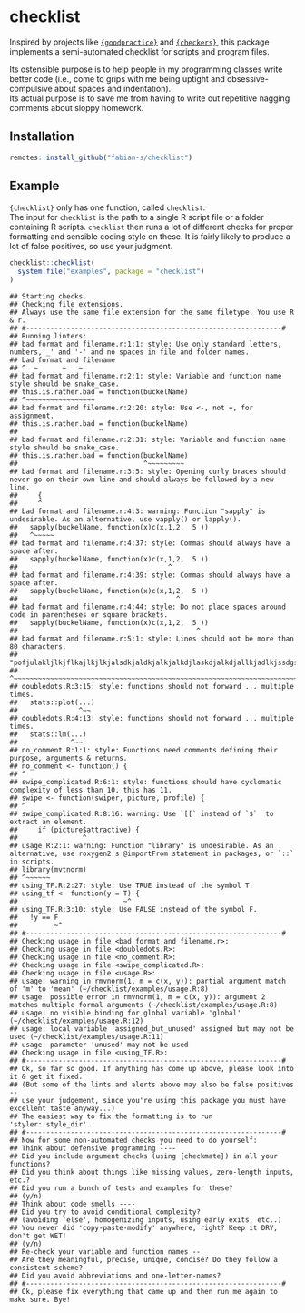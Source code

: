# checklist

<!-- badges: start -->
<!-- badges: end -->

Inspired by projects like [`{goodpractice}`](https://github.com/MangoTheCat/goodpractice) and [`{checkers}`](https://github.com/ropenscilabs/checkers), this package implements a semi-automated checklist for scripts and program files.  

Its ostensible purpose is to help people in my programming classes write better
code (i.e., come to grips with me being uptight and obsessive-compulsive about spaces and indentation).  
Its actual purpose is to save me from having to write out repetitive nagging comments about sloppy homework.

## Installation

``` r
remotes::install_github("fabian-s/checklist")
```

## Example


`{checklist}` only has one function, called `checklist`.  
The input for `checklist` is the path to a single R script file or a folder containing R scripts. 
`checklist` then runs a lot of different checks for proper formatting and sensible coding style on these. 
It is fairly likely to produce a lot of false positives, so use your judgment. 


```r
checklist::checklist(
  system.file("examples", package = "checklist")
)
```

```
## Starting checks.
## Checking file extensions.
## Always use the same file extension for the same filetype. You use R & r.
## #---------------------------------------------------------------#
## Running linters:
## bad format and filename.r:1:1: style: Use only standard letters, numbers,'_' and '-' and no spaces in file and folder names.
## bad format and filename
## ^  ~      ~   ~
## bad format and filename.r:2:1: style: Variable and function name style should be snake_case.
## this.is.rather.bad = function(buckelName)
## ^~~~~~~~~~~~~~~~~~
## bad format and filename.r:2:20: style: Use <-, not =, for assignment.
## this.is.rather.bad = function(buckelName)
##                    ^
## bad format and filename.r:2:31: style: Variable and function name style should be snake_case.
## this.is.rather.bad = function(buckelName)
##                               ^~~~~~~~~~
## bad format and filename.r:3:5: style: Opening curly braces should never go on their own line and should always be followed by a new line.
##     {
##     ^
## bad format and filename.r:4:3: warning: Function "sapply" is undesirable. As an alternative, use vapply() or lapply().
##   sapply(buckelName, function(x)c(x,1,2,  5 ))
##   ^~~~~~
## bad format and filename.r:4:37: style: Commas should always have a space after.
##   sapply(buckelName, function(x)c(x,1,2,  5 ))
##                                     ^
## bad format and filename.r:4:39: style: Commas should always have a space after.
##   sapply(buckelName, function(x)c(x,1,2,  5 ))
##                                       ^
## bad format and filename.r:4:44: style: Do not place spaces around code in parentheses or square brackets.
##   sapply(buckelName, function(x)c(x,1,2,  5 ))
##                                            ^
## bad format and filename.r:5:1: style: Lines should not be more than 80 characters.
##   "pofjulakljlkjflkajlkjlkjalsdkjaldkjalkjalkdjlaskdjalkdjallkjadlkjssdgsgsgdfsgsdgsg"
## ^~~~~~~~~~~~~~~~~~~~~~~~~~~~~~~~~~~~~~~~~~~~~~~~~~~~~~~~~~~~~~~~~~~~~~~~~~~~~~~~~~~~~~
## doubledots.R:3:15: style: functions should not forward ... multiple times.
##   stats::plot(...)
##               ^~~
## doubledots.R:4:13: style: functions should not forward ... multiple times.
##   stats::lm(...)
##             ^~~
## no_comment.R:1:1: style: Functions need comments defining their purpose, arguments & returns.
## no_comment <- function() {
## ^
## swipe_complicated.R:6:1: style: functions should have cyclomatic complexity of less than 10, this has 11.
## swipe <- function(swiper, picture, profile) {
## ^
## swipe_complicated.R:8:16: warning: Use `[[` instead of `$`  to extract an element.
##     if (picture$attractive) {
##                ^
## usage.R:2:1: warning: Function "library" is undesirable. As an alternative, use roxygen2's @importFrom statement in packages, or `::` in scripts.
## library(mvtnorm)
## ^~~~~~~
## using_TF.R:2:27: style: Use TRUE instead of the symbol T.
## using_tf <- function(y = T) {
##                          ~^
## using_TF.R:3:10: style: Use FALSE instead of the symbol F.
##   !y == F
##         ~^
## #---------------------------------------------------------------#
## Checking usage in file <bad format and filename.r>:
## Checking usage in file <doubledots.R>:
## Checking usage in file <no_comment.R>:
## Checking usage in file <swipe_complicated.R>:
## Checking usage in file <usage.R>:
## usage: warning in rmvnorm(1, m = c(x, y)): partial argument match of 'm' to 'mean' (~/checklist/examples/usage.R:8)
## usage: possible error in rmvnorm(1, m = c(x, y)): argument 2 matches multiple formal arguments (~/checklist/examples/usage.R:8)
## usage: no visible binding for global variable 'global' (~/checklist/examples/usage.R:12)
## usage: local variable 'assigned_but_unused' assigned but may not be used (~/checklist/examples/usage.R:11)
## usage: parameter 'unused' may not be used
## Checking usage in file <using_TF.R>:
## #---------------------------------------------------------------#
## Ok, so far so good. If anything has come up above, please look into it & get it fixed.
## (But some of the lints and alerts above may also be false positives --
## use your judgement, since you're using this package you must have excellent taste anyway...)
## The easiest way to fix the formatting is to run 'styler::style_dir'.
## #---------------------------------------------------------------#
## Now for some non-automated checks you need to do yourself:
## Think about defensive programming ----
## Did you include argument checks (using {checkmate}) in all your functions?
## Did you think about things like missing values, zero-length inputs, etc.?
## Did you run a bunch of tests and examples for these? 
## (y/n)
## Think about code smells ----
## Did you try to avoid conditional complexity?
## (avoiding 'else', homogenizing inputs, using early exits, etc..)
## You never did 'copy-paste-modify' anywhere, right? Keep it DRY, don't get WET!
## (y/n)
## Re-check your variable and function names --
## Are they meaningful, precise, unique, concise? Do they follow a consistent scheme?
## Did you avoid abbreviations and one-letter-names?
## #---------------------------------------------------------------#
## Ok, please fix everything that came up and then run me again to make sure. Bye!
```
